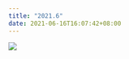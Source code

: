 ```yaml
---
title: "2021.6"
date: 2021-06-16T16:07:42+08:00
---
```


<!-- content -->
![](https://cdn.jsdelivr.net/gh/xunhs-hosts/pic@master/20210616160550.png)

<!--more-->